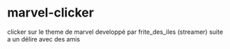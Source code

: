 # marvel-clicker
clicker sur le theme de marvel developpé par frite_des_iles (streamer) suite a un délire avec des amis
